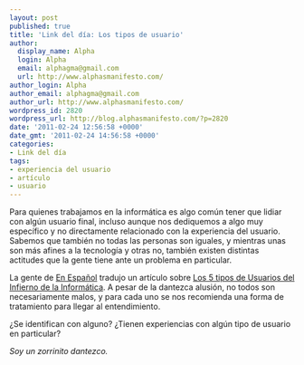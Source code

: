 ```yaml
---
layout: post
published: true
title: 'Link del día: Los tipos de usuario'
author:
  display_name: Alpha
  login: Alpha
  email: alphagma@gmail.com
  url: http://www.alphasmanifesto.com/
author_login: Alpha
author_email: alphagma@gmail.com
author_url: http://www.alphasmanifesto.com/
wordpress_id: 2820
wordpress_url: http://blog.alphasmanifesto.com/?p=2820
date: '2011-02-24 12:56:58 +0000'
date_gmt: '2011-02-24 14:56:58 +0000'
categories:
- Link del día
tags:
- experiencia del usuario
- artículo
- usuario
---
```


Para quienes trabajamos en la informática es algo común tener que lidiar con algún usuario final, incluso aunque nos dediquemos a algo muy específico y no directamente relacionado con la experiencia del usuario. Sabemos que también no todas las personas son iguales, y mientras unas son más afines a la tecnología y otras no, también existen distintas actitudes que la gente tiene ante un problema en particular.

La gente de [En Español](http://www.enespanol.com.ar) tradujo un artículo sobre [Los 5 tipos de Usuarios del Infierno de la Informática](http://www.enespanol.com.ar/2011/02/16/los-5-usuarios-del-infierno-de-la-informatica/). A pesar de la dantezca alusión, no todos son necesariamente malos, y para cada uno se nos recomienda una forma de tratamiento para llegar al entendimiento.

 ¿Se identifican con alguno?  ¿Tienen experiencias con algún tipo de usuario en particular?

_Soy un zorrinito dantezco._
